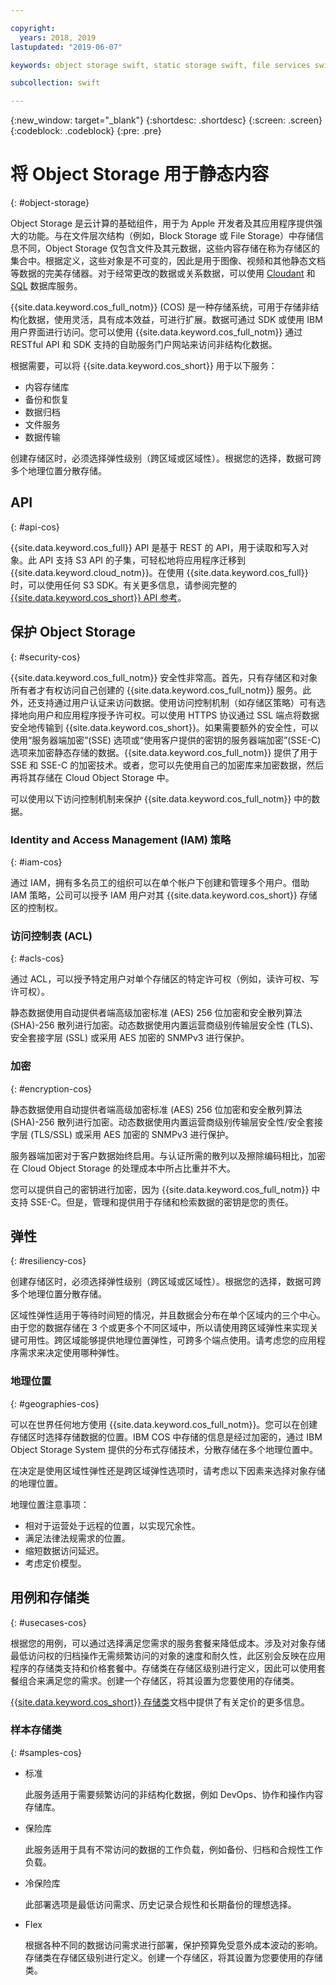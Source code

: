 ```yaml
---

copyright:
  years: 2018, 2019
lastupdated: "2019-06-07"

keywords: object storage swift, static storage swift, file services swift, swift storage class, cos swift, swift data encryption, static swift

subcollection: swift

---
```


{:new_window: target="_blank"}
{:shortdesc: .shortdesc}
{:screen: .screen}
{:codeblock: .codeblock}
{:pre: .pre}

# 将 Object Storage 用于静态内容
{: #object-storage}

Object Storage 是云计算的基础组件，用于为 Apple 开发者及其应用程序提供强大的功能。与在文件层次结构（例如，Block Storage 或 File Storage）中存储信息不同，Object Storage 仅包含文件及其元数据，这些内容存储在称为存储区的集合中。根据定义，这些对象是不可变的，因此是用于图像、视频和其他静态文档等数据的完美存储器。对于经常更改的数据或关系数据，可以使用 [Cloudant](/docs/swift/data?topic=swift-cloudant#cloudant) 和 [SQL](/docs/swift/data?topic=swift-sql_data#sql_data) 数据库服务。

{{site.data.keyword.cos_full_notm}} (COS) 是一种存储系统，可用于存储非结构化数据，使用灵活，具有成本效益，可进行扩展。数据可通过 SDK 或使用 IBM 用户界面进行访问。您可以使用 {{site.data.keyword.cos_full_notm}} 通过 RESTful API 和 SDK 支持的自助服务门户网站来访问非结构化数据。 

根据需要，可以将 {{site.data.keyword.cos_short}} 用于以下服务：

* 内容存储库
* 备份和恢复
* 数据归档
* 文件服务
* 数据传输

创建存储区时，必须选择弹性级别（跨区域或区域性）。根据您的选择，数据可跨多个地理位置分散存储。

## API
{: #api-cos}

{{site.data.keyword.cos_full}} API 是基于 REST 的 API，用于读取和写入对象。此 API 支持 S3 API 的子集，可轻松地将应用程序迁移到 {{site.data.keyword.cloud_notm}}。在使用 {{site.data.keyword.cos_full}} 时，可以使用任何 S3 SDK。有关更多信息，请参阅完整的 [{{site.data.keyword.cos_short}} API 参考](/docs/services/cloud-object-storage?topic=cloud-object-storage-compatibility-api)。

## 保护 Object Storage
{: #security-cos}

{{site.data.keyword.cos_full_notm}} 安全性非常高。首先，只有存储区和对象所有者才有权访问自己创建的 {{site.data.keyword.cos_full_notm}} 服务。此外，还支持通过用户认证来访问数据。使用访问控制机制（如存储区策略）可有选择地向用户和应用程序授予许可权。可以使用 HTTPS 协议通过 SSL 端点将数据安全地传输到 {{site.data.keyword.cos_short}}。如果需要额外的安全性，可以使用“服务器端加密”(SSE) 选项或“使用客户提供的密钥的服务器端加密”(SSE-C) 选项来加密静态存储的数据。{{site.data.keyword.cos_full_notm}} 提供了用于 SSE 和 SSE-C 的加密技术。或者，您可以先使用自己的加密库来加密数据，然后再将其存储在 Cloud Object Storage 中。

可以使用以下访问控制机制来保护 {{site.data.keyword.cos_full_notm}} 中的数据。

### Identity and Access Management (IAM) 策略
{: #iam-cos}

通过 IAM，拥有多名员工的组织可以在单个帐户下创建和管理多个用户。借助 IAM 策略，公司可以授予 IAM 用户对其 {{site.data.keyword.cos_short}} 存储区的控制权。

### 访问控制表 (ACL)
{: #acls-cos}

通过 ACL，可以授予特定用户对单个存储区的特定许可权（例如，读许可权、写许可权）。

静态数据使用自动提供者端高级加密标准 (AES) 256 位加密和安全散列算法 (SHA)-256 散列进行加密。动态数据使用内置运营商级别传输层安全性 (TLS)、安全套接字层 (SSL) 或采用 AES 加密的 SNMPv3 进行保护。

### 加密
{: #encryption-cos}

静态数据使用自动提供者端高级加密标准 (AES) 256 位加密和安全散列算法 (SHA)-256 散列进行加密。动态数据使用内置运营商级别传输层安全性/安全套接字层 (TLS/SSL) 或采用 AES 加密的 SNMPv3 进行保护。

服务器端加密对于客户数据始终启用。与认证所需的散列以及擦除编码相比，加密在 Cloud Object Storage 的处理成本中所占比重并不大。

您可以提供自己的密钥进行加密，因为 {{site.data.keyword.cos_full_notm}} 中支持 SSE-C。但是，管理和提供用于存储和检索数据的密钥是您的责任。

## 弹性
{: #resiliency-cos}

创建存储区时，必须选择弹性级别（跨区域或区域性）。根据您的选择，数据可跨多个地理位置分散存储。

区域性弹性适用于等待时间短的情况，并且数据会分布在单个区域内的三个中心。由于您的数据存储在 3 个或更多个不同区域中，所以请使用跨区域弹性来实现关键可用性。跨区域能够提供地理位置弹性，可跨多个端点使用。请考虑您的应用程序需求来决定使用哪种弹性。

### 地理位置
{: #geographies-cos}

可以在世界任何地方使用 {{site.data.keyword.cos_full_notm}}。您可以在创建存储区时选择存储数据的位置。IBM COS 中存储的信息是经过加密的，通过 IBM Object Storage System 提供的分布式存储技术，分散存储在多个地理位置中。 

在决定是使用区域性弹性还是跨区域弹性选项时，请考虑以下因素来选择对象存储的地理位置。

地理位置注意事项：
* 相对于运营处于远程的位置，以实现冗余性。
* 满足法律法规需求的位置。
* 缩短数据访问延迟。
* 考虑定价模型。

## 用例和存储类
{: #usecases-cos}

根据您的用例，可以通过选择满足您需求的服务套餐来降低成本。涉及对对象存储最低访问权的归档操作无需频繁访问的对象的速度和耐久性，此区别会反映在应用程序的存储类支持和价格套餐中。存储类在存储区级别进行定义，因此可以使用套餐组合来满足您的需求。创建一个存储区，将其设置为您要使用的存储类。

[{{site.data.keyword.cos_short}} 存储类](/docs/services/cloud-object-storage/help?topic=cloud-object-storage-billing#ibm-cos-pricing)文档中提供了有关定价的更多信息。

### 样本存储类
{: #samples-cos}

- 标准
  
  此服务适用于需要频繁访问的非结构化数据，例如 DevOps、协作和操作内容存储库。

- 保险库
  
  此服务适用于具有不常访问的数据的工作负载，例如备份、归档和合规性工作负载。

- 冷保险库
  
  此部署选项是最低访问需求、历史记录合规性和长期备份的理想选择。

- Flex

  根据各种不同的数据访问需求进行部署，保护预算免受意外成本波动的影响。存储类在存储区级别进行定义。创建一个存储区，将其设置为您要使用的存储类。



